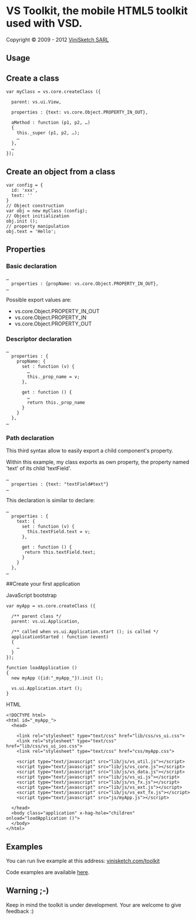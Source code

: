 # VS Toolkit, the mobile HTML5 toolkit used with VSD.

Copyright © 2009 - 2012 [ViniSketch SARL](http://www.vinisketch.com/)


## Usage


## Create a class

```
var myClass = vs.core.createClass ({

  parent: vs.ui.View,
 
  properties : {text: vs.core.Object.PROPERTY_IN_OUT},
 
  aMethod : function (p1, p2, …)
  {
    this._super (p1, p2, …);
    …
  }, 
  …
});
```

## Create an object from a class

```
var config = {
  id: 'xxx',
  text: ''
}
// Object construction
var obj = new myClass (config);
// Object initialization
obj.init ();
// property manipulation
obj.text = 'Hello';
```

## Properties



### Basic declaration

```
…
  properties : {propName: vs.core.Object.PROPERTY_IN_OUT},
…
```

Possible export values are:

* vs.core.Object.PROPERTY_IN_OUT
* vs.core.Object.PROPERTY_IN
* vs.core.Object.PROPERTY_OUT

        
### Descriptor declaration

```
…
  properties : {
    propName: {
      set : function (v) {
        …
        this._prop_name = v;
      },
     
      get : function () {
        …
        return this._prop_name
      }
    }
  },
…
```
        
### Path declaration
 
This third syntax allow to easily export a child component's property.
 
 
Within this example, my class exports as own property, the property named 'text' of its child 'textField'.

```
…
  properties : {text: "textField#text"}
…
```

This declaration is similar to declare:

```
…
  properties : {
    text: {
      set : function (v) {
        this.textField.text = v;
      },
     
      get : function () {
       return this.textField.text;
      }
    }
  },
…
```

##Create your first application

JavaScript bootstrap

```
var myApp = vs.core.createClass ({

  /** parent class */
  parent: vs.ui.Application,

  /** called when vs.ui.Application.start (); is called */
  applicationStarted : function (event)
  {
    …
  }
});

function loadApplication ()
{
  new myApp ({id:"_myApp_"}).init ();

  vs.ui.Application.start ();
}
```

HTML

```
<!DOCTYPE html>
<html id="_myApp_">
  <head>

    <link rel="stylesheet" type="text/css" href="lib/css/vs_ui.css">
    <link rel="stylesheet" type="text/css" href="lib/css/vs_ui_ios.css">
    <link rel="stylesheet" type="text/css" href="css/myApp.css">

    <script type="text/javascript" src="lib/js/vs_util.js"></script>
    <script type="text/javascript" src="lib/js/vs_core.js"></script>
    <script type="text/javascript" src="lib/js/vs_data.js"></script>
    <script type="text/javascript" src="lib/js/vs_ui.js"></script>
    <script type="text/javascript" src="lib/js/vs_fx.js"></script>
    <script type="text/javascript" src="lib/js/vs_ext.js"></script>
    <script type="text/javascript" src="lib/js/vs_ext_fx.js"></script>
    <script type="text/javascript" src="js/myApp.js"></script>

  </head>
  <body class="application" x-hag-hole="children" onload="loadApplication ()">
  </body>
</html>
```

## Examples

You can run live example at this address: [vinisketch.com/toolkit](http://www.vinisketch.com/toolkit)

Code examples are available [here](https://github.com/vinisketch/VSToolkit/tree/master/examples). 

## Warning ;-)

Keep in mind the toolkit is under development. Your are welcome to give feedback :)


